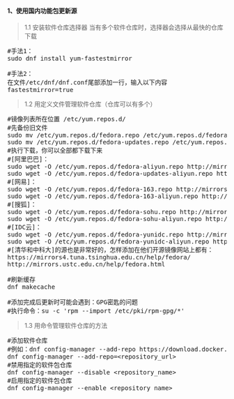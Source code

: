 #### 1、使用国内功能包更新源
>1.1 安装软件仓库选择器
当有多个软件仓库时，选择器会选择从最快的仓库下载
<pre>
#手法1：
sudo dnf install yum-fastestmirror

#手法2：
在文件/etc/dnf/dnf.conf尾部添加一行，输入以下内容
fastestmirror=true
</pre>
>1.2 用定义文件管理软件仓库（仓库可以有多个）
<pre class="prettyprint lang-s">
#镜像列表所在位置 /etc/yum.repos.d/
#先备份旧文件
sudo mv /etc/yum.repos.d/fedora.repo /etc/yum.repos.d/fedora.repo.backup
sudo mv /etc/yum.repos.d/fedora-updates.repo /etc/yum.repos.d/fedora-updates.repo.backup
#执行下载，你可以全部都下载下来
#[阿里巴巴]：
sudo wget -O /etc/yum.repos.d/fedora-aliyun.repo http://mirrors.aliyun.com/repo/fedora.repo
sudo wget -O /etc/yum.repos.d/fedora-updates-aliyun.repo http://mirrors.aliyun.com/repo/fedora-updates.repo
#[网易]：
sudo wget -O /etc/yum.repos.d/fedora-163.repo http://mirrors.163.com/.help/fedora-163.repo
sudo wget -O /etc/yum.repos.d/fedora-163-aliyun.repo http://mirrors.163.com/.help/fedora-updates-163.repo
#[搜狐]：
sudo wget -O /etc/yum.repos.d/fedora-sohu.repo http://mirrors.sohu.com/help/fedora-sohu.repo
sudo wget -O /etc/yum.repos.d/fedora-sohu-aliyun.repo http://mirrors.sohu.com/help/fedora-updates-sohu.repo
#[IDC云]：
sudo wget -O /etc/yum.repos.d/fedora-yunidc.repo http://mirrors.yun-idc.com/fedora-cds.repo
sudo wget -O /etc/yum.repos.d/fedora-yunidc-aliyun.repo http://mirrors.yun-idc.com/fedora-updates-cds.repo
#[清华和中科大]的源也是非常好的，怎样添加在他们开源镜像网站上都有：
https://mirrors4.tuna.tsinghua.edu.cn/help/fedora/
http://mirrors.ustc.edu.cn/help/fedora.html 

#刷新缓存
dnf makecache

#添加完成后更新时可能会遇到：GPG密匙的问题
#执行命令：su -c 'rpm --import /etc/pki/rpm-gpg/*'
</pre>

>1.3 用命令管理软件仓库的方法
<pre class="prettyprint lang-s">
#添加软件仓库
#例如：dnf config-manager --add-repo https://download.docker.com/linux/fedora/docker-ce.repo
dnf config-manager --add-repo=&lt;repository_url&gt;
#禁用指定的软件包仓库
dnf config-manager --disable &lt;repository_name&gt;
#启用指定的软件包仓库
dnf config-manager --enable &lt;repository_name&gt;
</pre>


